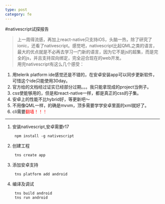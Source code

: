 ```yaml
---
type: post
category: fe
---
```


#nativescript试探报告
>上一周得流感，再加上react-native只支持iOS，头脑一热，除了研究了ionic，还看了nativescript。感觉吧，nativescript比起QML之类的语言，最大的优点就是不必再去学习一门新的语言，因为它不是js的超集，而是完全的js，并且支持双向绑定，完全迎合现在的web开发。<br>
用完nativescript有这么几个感受：<br>
1. 用telerik platform ide感觉还是不错的，在安卓安装app可以同步更新软件，可惜这个ide只能使用30day。
2. 官方给的文档经过证实已经部分过期。。。我只能拿现成的project当例子。
3. css使能够用的，但是和react-native一样，都是真正的css的子集。
4. 安卓上的性能不比hybrid好，等更新吧～
5. 不用像QML一样，的确是mvvm，顶多需要学学安卓里面的xml就好了。
6. cli需要<font color=red>翻墙！！！</font>

***
1. 安装nativescript,安卓需要r17

        npm install -g nativescript
        
2. 创建工程

        tns create app
        
3. 添加安卓支持

        tns platform add android
        
4. 编译及调试

        tns build android
        tns run android